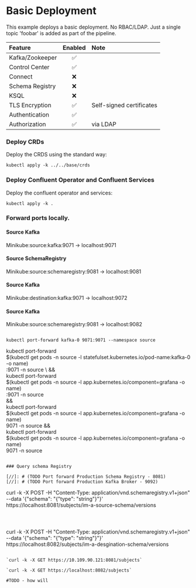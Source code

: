 # Basic Deployment
This example deploys a basic deployment.  No RBAC/LDAP.  Just a single topic 'foobar' is added as part of the pipeline.


| Feature          | Enabled | Note                     |
|:-----------------|:-------:|:-------------------------|
| Kafka/Zookeeper  |    ✅    |                          |
| Control Center   |    ✅    |                          |
| Connect          |    ❌    |                          |
| Schema Registry  |    ❌    |                          |
| KSQL             |    ❌    |                          |
| TLS Encryption   |    ✅    | Self-signed certificates |
| Authentication   |    ✅    |                          |
| Authorization    |    ✅    | via LDAP                 |


### Deploy CRDs
Deploy the CRDS using the standard way:
```shell
kubectl apply -k ../../base/crds
```
### Deploy Confluent Operator and Confluent Services
Deploy the confluent operator and services:
```shell
kubectl apply -k .
```

### Forward ports locally.
#### Source Kafka
Minikube:source:kafka:9071 -> localhost:9071
#### Source SchemaRegistry
Minikube:source:schemaregistry:9081 -> localhost:9081
#### Source Kafka
Minikube:destination:kafka:9071 -> localhost:9072
#### Source Kafka
Minikube:source:schemaregistry:9081 -> localhost:9082

```shell

kubectl port-forward kafka-0 9071:9071 --namespace source
```
kubectl port-forward \
$(kubectl get pods -n source -l statefulset.kubernetes.io/pod-name:kafka-0 -o name) \
:9071 -n source \ 
&& \
kubectl port-forward \
$(kubectl get pods -n source -l app.kubernetes.io/component=grafana -o name) \
:9071 -n source \
&& \
kubectl port-forward \
$(kubectl get pods -n source -l app.kubernetes.io/component=grafana -o name) \
9071 -n source
&& \
kubectl port-forward \
$(kubectl get pods -n source -l app.kubernetes.io/component=grafana -o name) \
9071 -n source

```

### Query schema Registry

[//]: # (TODO Port forward Production Schema Registry - 8081)
[//]: # (TODO Port forward Production Kafka Broker - 9092)

```
curl -k -X POST -H "Content-Type: application/vnd.schemaregistry.v1+json" \
  --data '{"schema": "{\"type\": \"string\"}"}' \
   https://localhost:8081/subjects/im-a-source-schema/versions
```



```
curl -k -X POST -H "Content-Type: application/vnd.schemaregistry.v1+json" \
  --data '{"schema": "{\"type\": \"string\"}"}' \
   https://localhost:8082/subjects/im-a-desgination-schema/versions
```10.109.90.121

`curl -k -X GET https://10.109.90.121:8081/subjects`

`curl -k -X GET https://localhost:8082/subjects`

#TODO - how will 